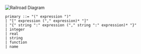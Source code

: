 ![Railroad Diagram](img/primary.png)

	primary ::= "(" expression ")"
	| "[" expression ("," expression)* "]"
	| "{" string ":" expression ("," string ":" expression)* "}"
	| integer
	| real
	| string
	| function
	| name
